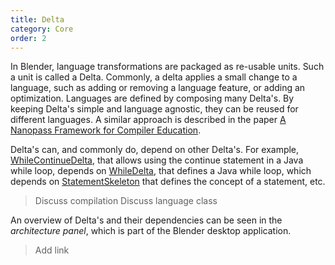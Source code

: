 ```yaml
---
title: Delta
category: Core
order: 2
---
```


In Blender, language transformations are packaged as re-usable units. Such a unit is called a Delta. Commonly, a delta applies a small change to a language, such as adding or removing a language feature, or adding an optimization. Languages are defined by composing many Delta's. By keeping Delta's simple and language agnostic, they can be reused for different languages. A similar approach is described in the paper [A Nanopass Framework for Compiler Education](https://www.cs.indiana.edu/~dyb/pubs/nano-jfp.pdf).

Delta's can, and commonly do, depend on other Delta's. For example, [WhileContinueDelta](https://github.com/keyboardDrummer/Blender/blob/master/src/main/scala/deltas/javac/statements/WhileContinueDelta.scala), that allows using the continue statement in a Java while loop, depends on [WhileDelta](https://github.com/keyboardDrummer/Blender/blob/master/src/main/scala/deltas/javac/statements/WhileDelta.scala), that defines a Java while loop, which depends on [StatementSkeleton](https://github.com/keyboardDrummer/Blender/blob/master/src/main/scala/deltas/javac/statements/StatementSkeleton.scala) that defines the concept of a statement, etc.

> Discuss compilation
> Discuss language class

An overview of Delta's and their dependencies can be seen in the _architecture panel_, which is part of the Blender desktop application.

> Add link
